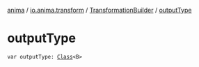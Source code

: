 [anima](../../index.md) / [io.anima.transform](../index.md) / [TransformationBuilder](index.md) / [outputType](./output-type.md)

# outputType

`var outputType: `[`Class`](https://docs.oracle.com/javase/6/docs/api/java/lang/Class.html)`<B>`